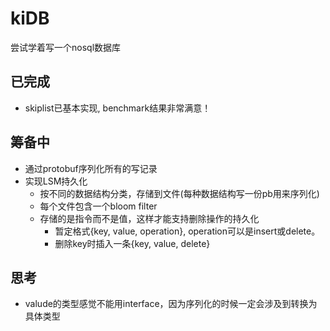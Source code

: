 # kiDB
尝试学着写一个nosql数据库

## 已完成
+ skiplist已基本实现, benchmark结果非常满意！
## 筹备中
+ 通过protobuf序列化所有的写记录
+ 实现LSM持久化
  + 按不同的数据结构分类，存储到文件(每种数据结构写一份pb用来序列化)
  + 每个文件包含一个bloom filter
  + 存储的是指令而不是值，这样才能支持删除操作的持久化
    + 暂定格式{key, value, operation}, operation可以是insert或delete。
    + 删除key时插入一条{key, value, delete}
## 思考
+ valude的类型感觉不能用interface，因为序列化的时候一定会涉及到转换为具体类型